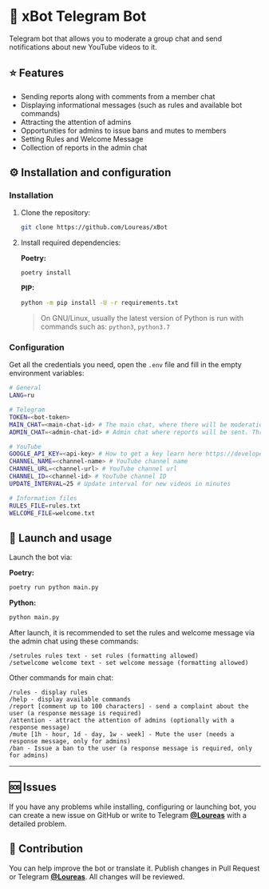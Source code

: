 # 🤖 xBot Telegram Bot

Telegram bot that allows you to moderate a group chat and send notifications about new YouTube videos to it.

## ⭐️ Features

- Sending reports along with comments from a member chat
- Displaying informational messages (such as rules and available bot commands)
- Attracting the attention of admins
- Opportunities for admins to issue bans and mutes to members
- Setting Rules and Welcome Message
- Collection of reports in the admin chat

## ⚙️ Installation and configuration

### Installation

1. Clone the repository:

    ```sh
    git clone https://github.com/Loureas/xBot
    ```

2. Install required dependencies:

    **Poetry:**

    ```sh
    poetry install
    ```

    **PIP:**

    ```sh
    python -m pip install -U -r requirements.txt
    ```
    > On GNU/Linux, usually the latest version of Python is run with commands such as: `python3`, `python3.7`

### Configuration

Get all the credentials you need, open the `.env` file and fill in the empty environment variables:

```sh
# General
LANG=ru

# Telegram
TOKEN=<bot-token>
MAIN_CHAT=<main-chat-id> # The main chat, where there will be moderation, members and the arrival of notifications about new videos
ADMIN_CHAT=<admin-chat-id> # Admin chat where reports will be sent. Through this chat rules and greetings are sets

# YouTube
GOOGLE_API_KEY=<api-key> # How to get a key learn here https://developers.google.com/youtube/v3/getting-started
CHANNEL_NAME=<channel-name> # YouTube channel name
CHANNEL_URL=<channel-url> # YouTube channel url
CHANNEL_ID=<channel-id> # YouTube channel ID
UPDATE_INTERVAL=25 # Update interval for new videos in minutes

# Information files
RULES_FILE=rules.txt
WELCOME_FILE=welcome.txt
```

## 📝 Launch and usage

Launch the bot via:

**Poetry:**

```sh
poetry run python main.py
```

**Python:**

```sh
python main.py
```

After launch, it is recommended to set the rules and welcome message via the admin chat using these commands:

```
/setrules rules text - set rules (formatting allowed)
/setwelcome welcome text - set welcome message (formatting allowed)
```

Other commands for main chat:

```
/rules - display rules
/help - display available commands
/report [comment up to 100 characters] - send a complaint about the user (a response message is required)
/attention - attract the attention of admins (optionally with a response message)
/mute [1h - hour, 1d - day, 1w - week] - Mute the user (needs a response message, only for admins)
/ban - Issue a ban to the user (a response message is required, only for admins)
```

* * *

## 🆘 Issues
If you have any problems while installing, configuring or launching bot, you can create a new issue on GitHub or write to Telegram [**@Loureas**](https://t.me/Loureas) with a detailed problem.

## 🔧 Contribution
You can help improve the bot or translate it. Publish changes in Pull Request or Telegram [**@Loureas**](https://t.me/Loureas). All changes will be reviewed.

